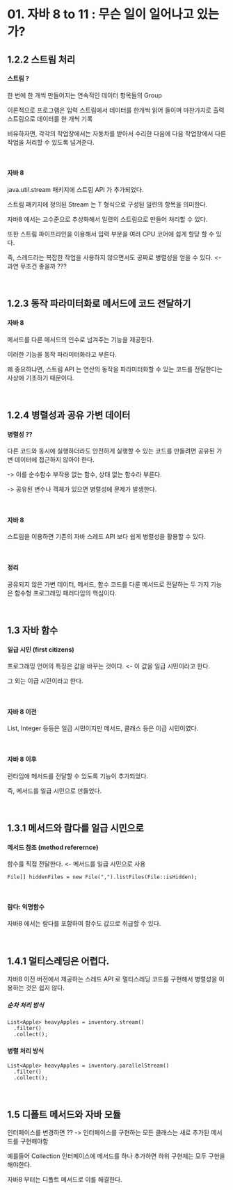 # 01. 자바 8 to 11 : 무슨 일이 일어나고 있는가?
## 1.2.2 스트림 처리
#### 스트림 ?
한 번에 한 개씩 만들어지는 연속적인 데이터 항목들의 Group

이론적으로 프로그램은 입력 스트림에서 데이터를 한개씩 읽어 들이며 마찬가지로 출력 스트림으로 데이터를 한 개씩 기록

비유하자면, 각각의 작업장에서는 자동차를 받아서 수리한 다음에 다음 작업장에서 다른 작업을 처리할 수 있도록 넘겨준다.

<br>

#### 자바 8 
java.util.stream 패키지에 스트림 API 가 추가되었다.

스트림 패키지에 정의된 Stream<T> 는 T 형식으로 구성된 일련의 항목을 의미한다.
  
자바8 에서는 고수준으로 추상화해서 일련의 스트림으로 만들어 처리할 수 있다. 
  
또한 스트림 파이프라인을 이용해서 입력 부분을 여러 CPU 코어에 쉽게 할당 할 수 있다.
  
즉, 스레드라는 복잡한 작업을 사용하지 않으면서도 공짜로 병렬성을 얻을 수 있다. <- 과연 무조건 좋을까 ???
                                                 
<br>
  
## 1.2.3 동작 파라미터화로 메서드에 코드 전달하기
#### 자바 8
메서드를 다른 메서드의 인수로 넘겨주는 기능을 제공한다.
  
이러한 기능을 동작 파라미터화라고 부른다.
  
왜 중요하냐면, 스트림 API 는 연산의 동작을 파라미터화할 수 있는 코드를 전달한다는 사상에 기초하기 때문이다.
  
<br>
  
## 1.2.4 병렬성과 공유 가변 데이터
#### 병렬성 ??
다른 코드와 동시에 실행하더라도 안전하게 실행할 수 있는 코드를 만들려면 공유된 가변 데이터에 접근하지 않아야 한다.

-> 이를 순수함수 부작용 없는 함수, 상태 없는 함수라 부른다.
 
-> 공유된 변수나 객체가 있으면 병렬성에 문제가 발생한다.
  
<br>
  
#### 자바 8
스트림을 이용하면 기존의 자바 스레드 API 보다 쉽게 병렬성을 활용할 수 있다.
  
<br>
  
#### 정리
공유되지 않은 가변 데이터, 메서드, 함수 코드를 다룬 메서드로 전달하는 두 가지 기능은 함수형 프로그래밍 패러다임의 핵심이다.
  
<br>
  
## 1.3 자바 함수
#### 일급 시민 (first citizens)
프로그래밍 언어의 특징은 값을 바꾸는 것이다. <- 이 값을 일급 시민이라고 한다.

그 외는 이급 시민이라고 한다.                             

<br>
  
#### 자바 8 이전
List, Integer 등등은 일급 시민이지만 메서드, 클래스 등은 이급 시민이였다.
  
<br>
  
#### 자바 8 이후
런타임에 메서드를 전달할 수 있도록 기능이 추가되었다. 
  
즉, 메서드를 일급 시민으로 만들었다.
  
<br>
  
## 1.3.1 메서드와 람다를 일급 시민으로
#### 메서드 참조 (method referernce)
함수를 직접 전달한다. <- 메서드를 일급 시민으로 사용
  
``` 
File[] hiddenFiles = new File(",").listFiles(File::isHidden);
```  
  
<br>
  
#### 람다: 익명함수
자바8 에서는 람다를 포함하여 함수도 값으로 취급할 수 있다.
  
<br>
  
## 1.4.1 멀티스레딩은 어렵다.
자바8 이전 버전에서 제공하는 스레드 API 로 멀티스레딩 코드를 구현해서 병렬성을 이용하는 것은 쉽지 않다.
  
##### 순차 처리 방식  
```
List<Apple> heavyApples = inventory.stream()
  .filter()
  .collect();
```
  
#### 병렬 처리 방식
```
List<Apple> heavyApples = inventory.parallelStream()
  .filter()
  .collect();
```

<br>
  
## 1.5 디폴트 메서드와 자바 모듈
인터페이스를 변경하면 ?? -> 인터페이스를 구현하는 모든 클래스는 새로 추가된 메서드를 구현해야함
  
예를들어 Collection 인터페이스에 메서드를 하나 추가하면 하위 구현체는 모두 구현을 해야한다.
  
자바8 부터는 디폴트 메서드로 이를 해결한다.
                             

  
  
  
  
